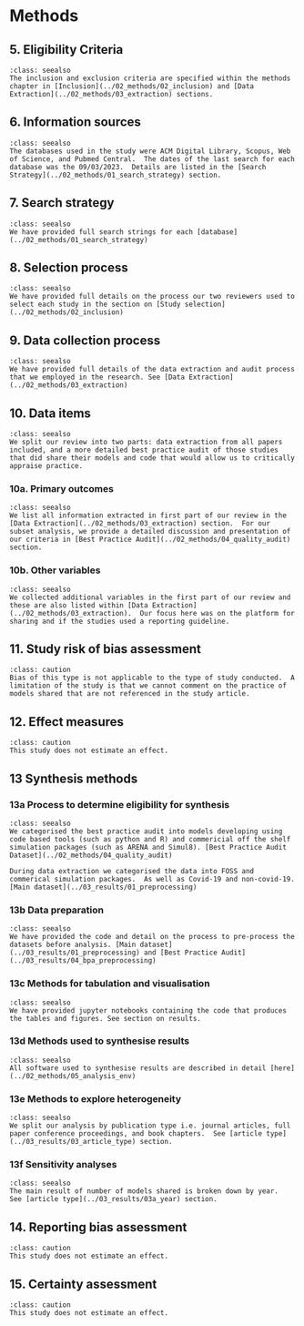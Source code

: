 # Methods

## 5. Eligibility Criteria

`````{admonition} COMPLETED
:class: seealso
The inclusion and exclusion criteria are specified within the methods chapter in [Inclusion](../02_methods/02_inclusion) and [Data Extraction](../02_methods/03_extraction) sections.
`````

## 6. Information sources

`````{admonition} COMPLETED
:class: seealso
The databases used in the study were ACM Digital Library, Scopus, Web of Science, and Pubmed Central.  The dates of the last search for each database was the 09/03/2023.  Details are listed in the [Search Strategy](../02_methods/01_search_strategy) section.
`````

## 7. Search strategy

`````{admonition} COMPLETED
:class: seealso
We have provided full search strings for each [database](../02_methods/01_search_strategy)
`````

## 8. Selection process

`````{admonition} COMPLETED
:class: seealso
We have provided full details on the process our two reviewers used to select each study in the section on [Study selection](../02_methods/02_inclusion)
`````

## 9. Data collection process

`````{admonition} COMPLETED
:class: seealso
We have provided full details of the data extraction and audit process that we employed in the research. See [Data Extraction](../02_methods/03_extraction)
`````

## 10. Data items

`````{admonition} COMPLETED
:class: seealso
We split our review into two parts: data extraction from all papers included, and a more detailed best practice audit of those studies that did share their models and code that would allow us to critically appraise practice.  
`````

### 10a. Primary outcomes

`````{admonition} COMPLETED
:class: seealso
We list all information extracted in first part of our review in the [Data Extraction](../02_methods/03_extraction) section.  For our subset analysis, we provide a detailed discussion and presentation of our criteria in [Best Practice Audit](../02_methods/04_quality_audit) section.
`````

### 10b. Other variables

`````{admonition} COMPLETED
:class: seealso
We collected additional variables in the first part of our review and these are also listed within [Data Extraction](../02_methods/03_extraction).  Our focus here was on the platform for sharing and if the studies used a reporting guideline.
`````

## 11. Study risk of bias assessment

`````{admonition} NOT APPLICABLE
:class: caution
Bias of this type is not applicable to the type of study conducted.  A limitation of the study is that we cannot comment on the practice of models shared that are not referenced in the study article.
`````

## 12. Effect measures

`````{admonition} NOT APPLICABLE
:class: caution
This study does not estimate an effect.
`````

## 13 Synthesis methods

### 13a Process to determine eligibility for synthesis

`````{admonition} COMPLETE
:class: seealso
We categorised the best practice audit into models developing using code based tools (such as python and R) and commericial off the shelf simulation packages (such as ARENA and Simul8). [Best Practice Audit Dataset](../02_methods/04_quality_audit)

During data extraction we categorised the data into FOSS and commerical simulation packages.  As well as Covid-19 and non-covid-19. [Main dataset](../03_results/01_preprocessing) 

`````

### 13b Data preparation

`````{admonition} COMPLETE
:class: seealso
We have provided the code and detail on the process to pre-process the datasets before analysis. [Main dataset](../03_results/01_preprocessing) and [Best Practice Audit](../03_results/04_bpa_preprocessing)
`````

### 13c Methods for tabulation and visualisation

`````{admonition} COMPLETE
:class: seealso
We have provided jupyter notebooks containing the code that produces the tables and figures. See section on results. 
`````

### 13d Methods used to synthesise results

`````{admonition} COMPLETE
:class: seealso
All software used to synthesise results are described in detail [here](../02_methods/05_analysis_env)
`````

### 13e Methods to explore heterogeneity

`````{admonition} COMPLETED
:class: seealso
We split our analysis by publication type i.e. journal articles, full paper conference proceedings, and book chapters.  See [article type](../03_results/03_article_type) section.
`````

### 13f Sensitivity analyses

`````{admonition} COMPLETED
:class: seealso
The main result of number of models shared is broken down by year.  See [article type](../03_results/03a_year) section.
`````

## 14. Reporting bias assessment

`````{admonition} NOT APPLICABLE
:class: caution
This study does not estimate an effect.
`````
## 15. Certainty assessment

`````{admonition} NOT APPLICABLE
:class: caution
This study does not estimate an effect.
`````





